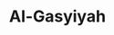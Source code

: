 ---
title: "Al-Gasyiyah"
arabic: "الغاشية"
no: 88
arabic_no: ٨٨
ayah: 26
slug: al-gasyiyah
prev: al-ala
next: al-fajr
---